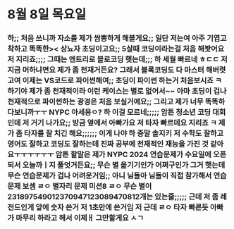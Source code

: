 # 8월 8일 목요일
### 하;; 처음 쓰니까 자소를 제가 쌈뽕하게 해볼게요;; 일단 저는여 아주 기엽고 착하고 똑똑한>< 상뇨자 초딩이고요;; 5살때 코딩이라는걸 처음 해봣어요 저 지리죠;;;; 그때는 엔트리로 블로코딩 햇는데;;; 하 세월 빠르네 ㅎㄷㄷ 저 지금 머하냐면요 제가 좀 천재거든요? 그래서 블록코딩도 다 마스터 해버렷고여 이제는 VS코드로 파이썬해여;; 초딩이 파이썬 하는거 처음보시죠 ㅋ 하기야 제가 좀 천재적이라 이런 케이스는 별로 없어서~~ 아마 초딩이 겁나 천재적으로 파이썬하는 광경은 처음 보실거에요;; 그리고 제가 너무 똑똑하다보니까ㅜㅜ NYPC 아세용ㅇ? 하 이걸 모르네;;;;; 암튼 청소년 코딩 대회인데 저 거기 나가요;; 방금 옆에서 아빠가요 저 타자 빠르데요 지리죠 ㅋ 제가 좀 타자를 잘 치긴 해요;;;;;; 이게 나야 하 증말 솔지키 저 수학도 잘하고 영어도 잘하고 코딩도 잘하는데 진짜 공부에 천재적인 재능을 가진 것 같아요ㅜㅜㅜㅜㅜㅜ 암튼 할말은 제가 NYPC 2024 연습문제가 수요일에 오픈되서 오늘까ㅣ지 풀엇거든요;; 무슨 별 옮기기인가 어쩌구인가 그거 햇는데 무슨 연습문제가 겁나 어려운거임;; 아니 님들아 님들이 직접 참가해서 연습문제 보셈 ㄹㅇ 별자리 문제 미션8 ㄹㅇ 무슨 별이 231897549012370947123089470812개는 있는줄;;;;; 근데 저 좀 레전드인게 앞에 숫자 쓴거 저 1초만에 쓴거임 저 근데 ㄹㅇ 타자 빠른듯 아빠가 마무리 하라고 해서 이제ㅐ 그만할게요 ㅅㄱ
